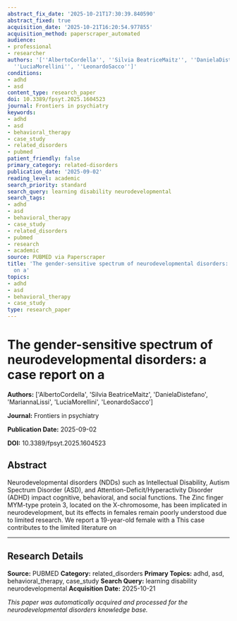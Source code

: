 ```yaml
---
abstract_fix_date: '2025-10-21T17:30:39.840590'
abstract_fixed: true
acquisition_date: '2025-10-21T16:20:54.977855'
acquisition_method: paperscraper_automated
audience:
- professional
- researcher
authors: '[''AlbertoCordella'', ''Silvia BeatriceMaitz'', ''DanielaDistefano'', ''MariannaLissi'',
  ''LuciaMorellini'', ''LeonardoSacco'']'
conditions:
- adhd
- asd
content_type: research_paper
doi: 10.3389/fpsyt.2025.1604523
journal: Frontiers in psychiatry
keywords:
- adhd
- asd
- behavioral_therapy
- case_study
- related_disorders
- pubmed
patient_friendly: false
primary_category: related-disorders
publication_date: '2025-09-02'
reading_level: academic
search_priority: standard
search_query: learning disability neurodevelopmental
search_tags:
- adhd
- asd
- behavioral_therapy
- case_study
- related_disorders
- pubmed
- research
- academic
source: PUBMED via Paperscraper
title: 'The gender-sensitive spectrum of neurodevelopmental disorders: a case report
  on a'
topics:
- adhd
- asd
- behavioral_therapy
- case_study
type: research_paper
---
```


# The gender-sensitive spectrum of neurodevelopmental disorders: a case report on a

**Authors:** ['AlbertoCordella', 'Silvia BeatriceMaitz', 'DanielaDistefano', 'MariannaLissi', 'LuciaMorellini', 'LeonardoSacco']

**Journal:** Frontiers in psychiatry

**Publication Date:** 2025-09-02

**DOI:** 10.3389/fpsyt.2025.1604523

## Abstract

Neurodevelopmental disorders (NDDs) such as Intellectual Disability, Autism Spectrum Disorder (ASD), and Attention-Deficit/Hyperactivity Disorder (ADHD) impact cognitive, behavioral, and social functions. The Zinc finger MYM-type protein 3, located on the X-chromosome, has been implicated in neurodevelopment, but its effects in females remain poorly understood due to limited research.
We report a 19-year-old female with a 
This case contributes to the limited literature on 

---

## Research Details

**Source:** PUBMED
**Category:** related_disorders
**Primary Topics:** adhd, asd, behavioral_therapy, case_study
**Search Query:** learning disability neurodevelopmental
**Acquisition Date:** 2025-10-21

*This paper was automatically acquired and processed for the neurodevelopmental disorders knowledge base.*
